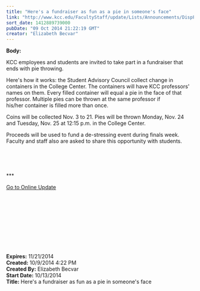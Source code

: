 ```yaml
---
title: "Here's a fundraiser as fun as a pie in someone's face"
link: "http://www.kcc.edu/FacultyStaff/update/Lists/Announcements/DispForm.aspx?ID=1666"
sort_date: 1412889739000
pubDate: "09 Oct 2014 21:22:19 GMT"
creator: "Elizabeth Becvar"
---
```


<div><b>Body:</b> <div class="ExternalClass8C6A6F479BDD459BA4151C3195EAA583"><p>​KCC employees and students are invited to take part in a fundraiser that ends with pie throwing.</p>
<p>Here's how it works: the Student Advisory Council collect change in containers in the College Center. The containers will have KCC professors' names on them. Every filled container will equal a pie in the face of that professor. Multiple pies can be thrown at the same professor if his/her container is filled more than once.</p>
<p>Coins will be collected Nov. 3 to 21. Pies will be thrown Monday, Nov. 24 and Tuesday, Nov. 25 at 12:15 p.m. in the College Center.</p>
<p>Proceeds will be used to fund a de-stressing event during finals week. Faculty and staff also are asked to share this opportunity with students.</p>
<p> </p>
<p> </p>
<p>***</p>
<p><a href="/FacultyStaff/update/Pages/dailyupdate.aspx">Go to Online Update</a></p>
<p> </p>
<p> </p>
<p> </p>
<p> </p>
<p> </p></div></div>
<div><b>Expires:</b> 11/21/2014</div>
<div><b>Created:</b> 10/9/2014 4:22 PM</div>
<div><b>Created By:</b> Elizabeth Becvar</div>
<div><b>Start Date:</b> 10/13/2014</div>
<div><b>Title:</b> Here&#39;s a fundraiser as fun as a pie in someone&#39;s face</div>
